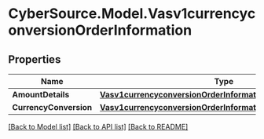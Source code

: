 # CyberSource.Model.Vasv1currencyconversionOrderInformation
## Properties

Name | Type | Description | Notes
------------ | ------------- | ------------- | -------------
**AmountDetails** | [**Vasv1currencyconversionOrderInformationAmountDetails**](Vasv1currencyconversionOrderInformationAmountDetails.md) |  | [optional] 
**CurrencyConversion** | [**Vasv1currencyconversionOrderInformationCurrencyConversion**](Vasv1currencyconversionOrderInformationCurrencyConversion.md) |  | [optional] 

[[Back to Model list]](../README.md#documentation-for-models) [[Back to API list]](../README.md#documentation-for-api-endpoints) [[Back to README]](../README.md)

